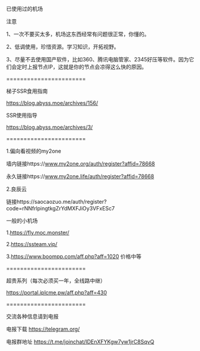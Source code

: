 已使用过的机场

注意

1、一次不要买太多，机场这东西经常有问题很正常，你懂的。

2、低调使用，珍惜资源。学习知识，开拓视野。

3、尽量不去使用国产软件，比如360、腾讯电脑管家、2345好压等软件。因为它们会定时上报节点IP，这就是你的节点会凉得这么快的原因。

=======================

梯子SSR食用指南

https://blog.abyss.moe/archives/156/

SSR使用指导

https://blog.abyss.moe/archives/3/

=======================


1.偏向看视频的my2one

墙内链接https://www.my2one.org/auth/register?affid=78668

永久链接https://www.my2one.life/auth/register?affid=78668


2.良辰云


链接https://saocaozuo.me/auth/register?code=rNNfrlpingtkgZrYdMXFJiOy3VFxESc7


一般的小机场

1.https://fly.moc.monster/

2.https://ssteam.vip/

3.https://www.boompp.com/aff.php?aff=1020 价格中等


=======================

超贵系列（每次必须买一年，全线路中继）

https://portal.iplcme.pw/aff.php?aff=430

=======================

交流各种信息请到电报

电报下载
https://telegram.org/

电报群地址
https://t.me/joinchat/IDEnXFYKgw7yw1jrC8SqvQ
